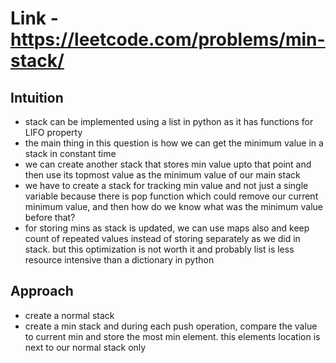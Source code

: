 # Link - https://leetcode.com/problems/min-stack/

## Intuition
- stack can be implemented using a list in python as it has functions for LIFO property
- the main thing in this question is how we can get the minimum value in a stack in constant time 
- we can create another stack that stores min value upto that point and then use its topmost value as the minimum value of our main stack 
- we have to create a stack for tracking min value and not just a single variable because there is pop function which could remove our current minimum value, and then how do we know what was the minimum value before that? 
- for storing mins as stack is updated, we can use maps also and keep count of repeated values instead of storing separately as we did in stack. but this optimization is not worth it and probably list is less resource intensive than a dictionary in python 

## Approach
- create a normal stack 
- create a min stack and during each push operation, compare the value to current min and store the most min element. this elements location is next to our normal stack only 

##